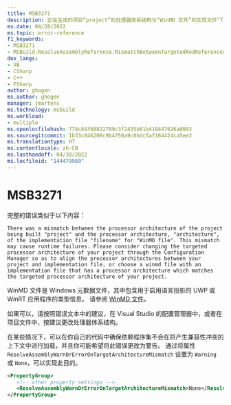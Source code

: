 ```yaml
---
title: MSB3271
description: 正在生成的项目“project”的处理器体系结构与“WinMD 文件”的实现文件“filename”的处理器体系结构“architecture”不匹配。 这种不匹配可能会导致运行时失败。 请考虑通过配置管理器更改项目的目标处理器体系结构，使项目与实现文件之间的处理器体系结构一致，或者选择一个 winmd 文件，其中包含的实现文件的处理器体系结构与项目的目标处理器体系结构匹配。
ms.date: 04/28/2022
ms.topic: error-reference
f1_keywords:
- MSB3271
- MSBuild.ResolveAssemblyReference.MismatchBetweenTargetedAndReferencedArchOfImplementation
dev_langs:
- VB
- CSharp
- C++
- FSharp
author: ghogen
ms.author: ghogen
manager: jmartens
ms.technology: msbuild
ms.workload:
- multiple
ms.openlocfilehash: 774c84f68822789c3f2435b81b410447626a0093
ms.sourcegitcommit: 1b33c046206c9b4750a9c0bdc5af164424ca5ee2
ms.translationtype: HT
ms.contentlocale: zh-CN
ms.lasthandoff: 04/30/2022
ms.locfileid: "144479989"
---
```

# <a name="msb3271"></a>MSB3271

完整的错误类似于以下内容：

```
There was a mismatch between the processor architecture of the project being built "project" and the processor architecture, "architecture", of the implementation file "filename" for "WinMD file". This mismatch may cause runtime failures. Please consider changing the targeted processor architecture of your project through the Configuration Manager so as to align the processor architectures between your project and implementation file, or choose a winmd file with an implementation file that has a processor architecture which matches the targeted processor architecture of your project.
```

WinMD 文件是 Windows 元数据文件，其中包含用于启用语言投影的 UWP 或 WinRT 应用程序的类型信息。 请参阅 [WinMD 文件](/uwp/winrt-cref/winmd-files)。

如果可以，请按照错误文本中的建议，在 Visual Studio 的配置管理器中，或者在项目文件中，按建议更改处理器体系结构。

在某些情况下，可以在你自己的代码中确保依赖程序集不会在将产生兼容性冲突的上下文中进行加载，并且你可能希望将此错误更改为警告。 通过将属性 `ResolveAssemblyWarnOrErrorOnTargetArchitectureMismatch` 设置为 `Warning` 或 `None`，可以实现此目的。

```xml
<PropertyGroup>
   <!-- other property settings -->
   <ResolveAssemblyWarnOrErrorOnTargetArchitectureMismatch>None</ResolveAssemblyWarnOrErrorOnTargetArchitectureMismatch>
</PropertyGroup>
```
